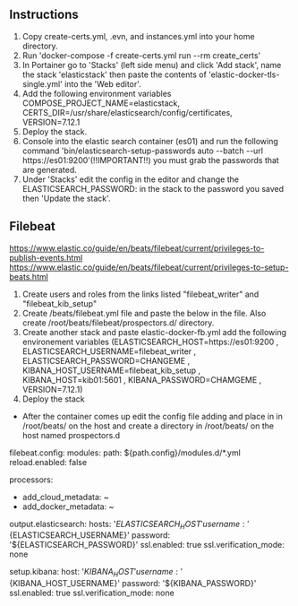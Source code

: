 ## Instructions

1. Copy create-certs.yml, .evn, and instances.yml into your home directory.
2. Run 'docker-compose -f create-certs.yml run --rm create_certs'
3. In Portainer go to 'Stacks' (left side menu) and click 'Add stack', name the stack 'elasticstack' then paste the contents of 'elastic-docker-tls-single.yml' into the 'Web editor'.
4. Add the following environment variables COMPOSE_PROJECT_NAME=elasticstack, CERTS_DIR=/usr/share/elasticsearch/config/certificates, VERSION=7.12.1
5. Deploy the stack.
6. Console into the elastic search container (es01) and run the following command 'bin/elasticsearch-setup-passwords auto --batch --url https://es01:9200'(!!IMPORTANT!!) you must grab the passwords that are generated.
7.  Under 'Stacks' edit the config in the editor and change the ELASTICSEARCH_PASSWORD: in the stack to the password you saved then 'Update the stack'.




## Filebeat



https://www.elastic.co/guide/en/beats/filebeat/current/privileges-to-publish-events.html
https://www.elastic.co/guide/en/beats/filebeat/current/privileges-to-setup-beats.html

1. Create users and roles from the links listed "filebeat_writer" and "filebeat_kib_setup"
2. Create /beats/filebeat.yml file and paste the below in the file. Also create /root/beats/filebeat/prospectors.d/ directory.
2. Create another stack and paste elastic-docker-fb.yml add the following environement variables (ELASTICSEARCH_HOST=https://es01:9200 , ELASTICSEARCH_USERNAME=filebeat_writer , ELASTICSEARCH_PASSWORD=CHANGEME , KIBANA_HOST_USERNAME=filebeat_kib_setup , KIBANA_HOST=kib01:5601 , KIBANA_PASSWORD=CHAMGEME , VERSION=7.12.1)
3. Deploy the stack

- After the container comes up edit the config file adding and place in in /root/beats/ on the host and create a directory in /root/beats/ on the host named prospectors.d

filebeat.config:
  modules:
    path: ${path.config}/modules.d/*.yml
    reload.enabled: false

processors:
  - add_cloud_metadata: ~
  - add_docker_metadata: ~

output.elasticsearch:
  hosts: '${ELASTICSEARCH_HOST}'
  username: '${ELASTICSEARCH_USERNAME}'
  password: '${ELASTICSEARCH_PASSWORD}'
  ssl.enabled: true
  ssl.verification_mode: none

setup.kibana:
  host: '${KIBANA_HOST}' 
  username: '${KIBANA_HOST_USERNAME}'
  password: '${KIBANA_PASSWORD}'
  ssl.enabled: true
  ssl.verification_mode: none